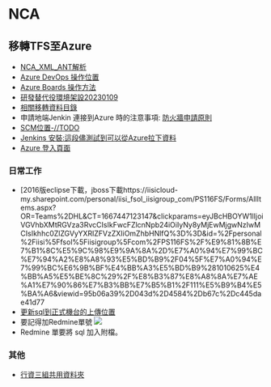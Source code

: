 # NCA


## 移轉TFS至Azure
  - [NCA_XML_ANT解析](https://docs.google.com/document/d/1V_IZPFEB7yUt3iOozcu6XnGGk7wOcvwqpP_L-iGiu5M/edit#)
  - [Azure DevOps 操作位置](https://dev.azure.com/2209014)
  - [Azure Boards 操作方法](https://docs.google.com/document/d/1x6twa_YMlnA9O5YeeT-nFLTbArsv1MiQIzccCilDQTs/edit#heading=h.78nez8si7q2c)
   - [研發替代役環境架設20230109](https://docs.google.com/document/d/12ztGDT136hPuTqtJqSEneAS8weQZbJ40yhNFrUdUujM/edit)
  - [相關移轉資料目錄](https://iisicloud-my.sharepoint.com/personal/iisi_fsol_iisigroup_com/PS116FS/Forms/AllItems.aspx?e=2%3AbkhH6n&at=9&CT=1673853151285&OR=OWA%2DNT&CID=073f4868%2Dce5a%2D5632%2D2dde%2Df6c1ac0af851&id=%2Fpersonal%2Fiisi%5Ffsol%5Fiisigroup%5Fcom%2FPS116FS%2F%E9%81%8B%E7%B1%8C%E5%9C%98%E9%9A%8A%2D%E7%A0%94%E7%99%BC%E7%94%A2%E8%A8%93%E5%BD%B9%2F%E5%85%B6%E4%BB%96%2F102%E5%B9%B4%5F%E7%A0%94%E7%99%BC%E6%9B%BF%E4%BB%A3%E5%BD%B9%E9%96%8B%E7%99%BC%E7%92%B0%E5%A2%83%E8%BD%89%E6%8F%9B%5F%E6%88%B4%E5%8B%9D%E5%8F%B0&viewid=95b06a39%2D043d%2D4584%2Db67c%2Dc445dae41d77)
  - 申請地端Jenkin 連接到Azure 時的注意事項:
[防火牆申請原則](https://iisicloud.sharepoint.com/_layouts/15/Doc.aspx?sourcedoc={619b6aa5-79ae-4b32-8953-53fb120320f6}&action=view&wd=target%28B.%E7%B6%B2%E8%B7%AF%E9%A1%9E%20%2B%20%E8%B7%B3%E6%9D%BF%E6%A9%9F%E8%A8%AD%E5%AE%9A.one%7C5737e7a2-c4e0-4602-9e4b-45e22a2f4f5b%2F6.%E9%98%B2%E7%81%AB%E7%89%86%E7%94%B3%E8%AB%8B%E5%8E%9F%E5%89%87%7C22e0ef80-b856-4ebd-991b-2296404ecdfb%2F%29&wdorigin=NavigationUrl)
 - [SCM位置-//TODO](https://docs.google.com/document/d/15iNDVxPUroQ8DumURiwUV69ChU68lqvkklyTkJHOpy0/edit)
 - [Jenkins 安裝:這段儘測試到可以從Azure拉下資料](https://docs.google.com/document/d/1zyswvbpWEWk-tki6kaz1ZPcQxboLZpaY7k6J85d5M1o/edit)
 - [Azure 登入頁面](https://portal.azure.com/#home)
 
### 日常工作
- [2016版eclipse下載，jboss下載https://iisicloud-my.sharepoint.com/personal/iisi_fsol_iisigroup_com/PS116FS/Forms/AllItems.aspx?OR=Teams%2DHL&CT=1667447123147&clickparams=eyJBcHBOYW1lIjoiVGVhbXMtRGVza3RvcCIsIkFwcFZlcnNpb24iOiIyNy8yMjEwMjgwNzIwMCIsIkhhc0ZlZGVyYXRlZFVzZXIiOmZhbHNlfQ%3D%3D&id=%2Fpersonal%2Fiisi%5Ffsol%5Fiisigroup%5Fcom%2FPS116FS%2F%E9%81%8B%E7%B1%8C%E5%9C%98%E9%9A%8A%2D%E7%A0%94%E7%99%BC%E7%94%A2%E8%A8%93%E5%BD%B9%2F04%5F%E7%A0%94%E7%99%BC%E6%9B%BF%E4%BB%A3%E5%BD%B9%281010625%E4%BB%A5%E5%BE%8C%29%2F%E8%B3%87%E8%A8%8A%E7%AE%A1%E7%90%86%E7%B3%BB%E7%B5%B1%2F111%E5%B9%B4%E5%BA%A6&viewid=95b06a39%2D043d%2D4584%2Db67c%2Dc445dae41d77
- [更新sql到正式機台的上傳位置](https://iisicloud-my.sharepoint.com/personal/iisi_fsol_iisigroup_com/PS116FS/Forms/AllItems.aspx?OR=Teams%2DHL&CT=1667447123147&clickparams=eyJBcHBOYW1lIjoiVGVhbXMtRGVza3RvcCIsIkFwcFZlcnNpb24iOiIyNy8yMjEwMjgwNzIwMCIsIkhhc0ZlZGVyYXRlZFVzZXIiOmZhbHNlfQ%3D%3D&id=%2Fpersonal%2Fiisi%5Ffsol%5Fiisigroup%5Fcom%2FPS116FS%2F%E9%81%8B%E7%B1%8C%E5%9C%98%E9%9A%8A%2D%E7%A0%94%E7%99%BC%E7%94%A2%E8%A8%93%E5%BD%B9%2F04%5F%E7%A0%94%E7%99%BC%E6%9B%BF%E4%BB%A3%E5%BD%B9%281010625%E4%BB%A5%E5%BE%8C%29%2F%E8%B3%87%E8%A8%8A%E7%AE%A1%E7%90%86%E7%B3%BB%E7%B5%B1%2F112%E5%B9%B4%E5%BA%A6%2F112%E5%B9%B4%E5%BA%A6%E6%A9%9F%E6%88%BF%E4%BD%9C%E6%A5%AD&viewid=95b06a39%2D043d%2D4584%2Db67c%2Dc445dae41d77)
- 要記得加Redmine單號
![](https://i.imgur.com/DbZFd6a.png)
- Redmine 單要將 sql 加入附檔。

### 其他
- [行資三組共用資料夾](https://iisicloud-my.sharepoint.com/personal/iisi_fsol_iisigroup_com/PS116FS/Forms/AllItems.aspx?e=2%3AbkhH6n&at=9&CT=1674096755141&OR=OWA%2DNT&CID=0eff1aab%2D525b%2Ddf44%2D88bc%2Df5561166d59d)

